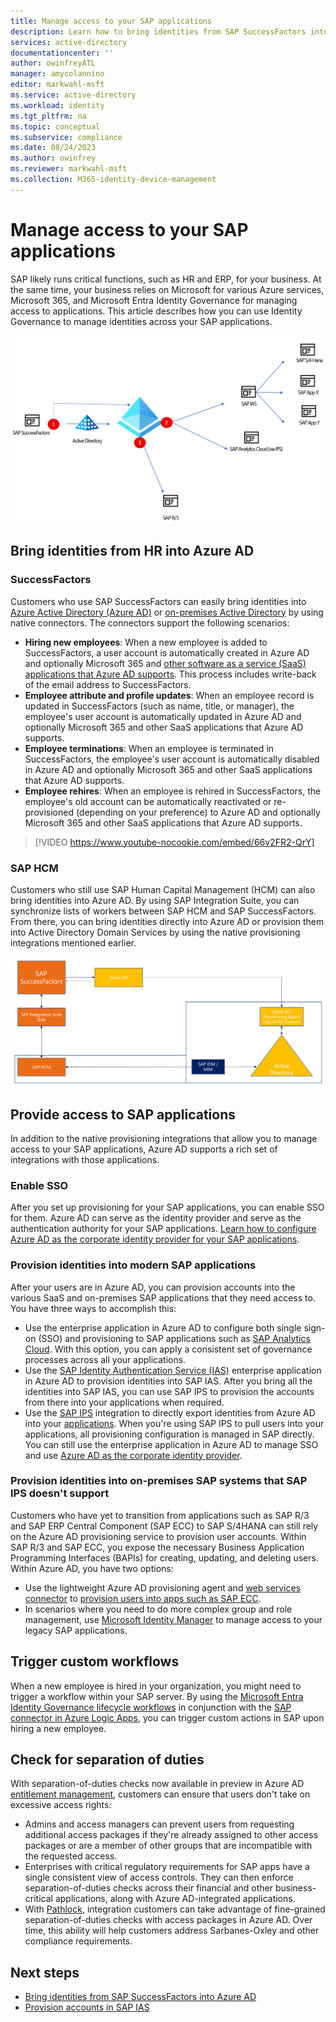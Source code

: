 ```yaml
---
title: Manage access to your SAP applications
description: Learn how to bring identities from SAP SuccessFactors into Azure AD and provision access to SAP ECC, SAP S/4HANA, and other SAP applications.  
services: active-directory
documentationcenter: ''
author: owinfreyATL
manager: amycolannino
editor: markwahl-msft
ms.service: active-directory
ms.workload: identity
ms.tgt_pltfrm: na
ms.topic: conceptual
ms.subservice: compliance
ms.date: 08/24/2023
ms.author: owinfrey
ms.reviewer: markwahl-msft
ms.collection: M365-identity-device-management
---
```


# Manage access to your SAP applications

SAP likely runs critical functions, such as HR and ERP, for your business. At the same time, your business relies on Microsoft for various Azure services, Microsoft 365, and Microsoft Entra Identity Governance for managing access to applications. This article describes how you can use Identity Governance to manage identities across your SAP applications.

![Diagram of SAP integrations.](./media/sap/sap-integrations.png)

## Bring identities from HR into Azure AD

### SuccessFactors

Customers who use SAP SuccessFactors can easily bring identities into [Azure Active Directory (Azure AD)](../../active-directory/saas-apps/sap-successfactors-inbound-provisioning-cloud-only-tutorial.md) or [on-premises Active Directory](../../active-directory/saas-apps/sap-successfactors-inbound-provisioning-tutorial.md) by using native connectors. The connectors support the following scenarios:

* **Hiring new employees**: When a new employee is added to SuccessFactors, a user account is automatically created in Azure AD and optionally Microsoft 365 and [other software as a service (SaaS) applications that Azure AD supports](../../active-directory/app-provisioning/user-provisioning.md). This process includes write-back of the email address to SuccessFactors.
* **Employee attribute and profile updates**: When an employee record is updated in SuccessFactors (such as name, title, or manager), the employee's user account is automatically updated in Azure AD and optionally Microsoft 365 and other SaaS applications that Azure AD supports.
* **Employee terminations**: When an employee is terminated in SuccessFactors, the employee's user account is automatically disabled in Azure AD and optionally Microsoft 365 and other SaaS applications that Azure AD supports.
* **Employee rehires**: When an employee is rehired in SuccessFactors, the employee's old account can be automatically reactivated or re-provisioned (depending on your preference) to Azure AD and optionally Microsoft 365 and other SaaS applications that Azure AD supports.

> [!VIDEO https://www.youtube-nocookie.com/embed/66v2FR2-QrY]

### SAP HCM

Customers who still use SAP Human Capital Management (HCM) can also bring identities into Azure AD. By using SAP Integration Suite, you can synchronize lists of workers between SAP HCM and SAP SuccessFactors. From there, you can bring identities directly into Azure AD or provision them into Active Directory Domain Services by using the native provisioning integrations mentioned earlier.

![Diagram of SAP HR integrations.](./media/sap/sap-hr.png)

## Provide access to SAP applications

In addition to the native provisioning integrations that allow you to manage access to your SAP applications, Azure AD supports a rich set of integrations with those applications.

### Enable SSO

After you set up provisioning for your SAP applications, you can enable SSO for them. Azure AD can serve as the identity provider and serve as the authentication authority for your SAP applications. [Learn how to configure Azure AD as the corporate identity provider for your SAP applications](https://help.sap.com/docs/IDENTITY_AUTHENTICATION/6d6d63354d1242d185ab4830fc04feb1/058c7b14209f4f2d8de039da4330a1c1.html).

### Provision identities into modern SAP applications

After your users are in Azure AD, you can provision accounts into the various SaaS and on-premises SAP applications that they need access to. You have three ways to accomplish this:

* Use the enterprise application in Azure AD to configure both single sign-on (SSO) and provisioning to SAP applications such as [SAP Analytics Cloud](../../active-directory/saas-apps/sap-analytics-cloud-provisioning-tutorial.md). With this option, you can apply a consistent set of governance processes across all your applications.
* Use the [SAP Identity Authentication Service (IAS)](../../active-directory/saas-apps/sap-cloud-platform-identity-authentication-provisioning-tutorial.md) enterprise application in Azure AD to provision identities into SAP IAS. After you bring all the identities into SAP IAS, you can use SAP IPS to provision the accounts from there into your applications when required.
* Use the [SAP IPS](https://help.sap.com/docs/IDENTITY_PROVISIONING/f48e822d6d484fa5ade7dda78b64d9f5/f2b2df8a273642a1bf801e99ecc4a043.html) integration to directly export identities from Azure AD into your [applications](https://help.sap.com/docs/IDENTITY_PROVISIONING/f48e822d6d484fa5ade7dda78b64d9f5/ab3f641552464c79b94d10b9205fd721.html). When you're using SAP IPS to pull users into your applications, all provisioning configuration is managed in SAP directly. You can still use the enterprise application in Azure AD to manage SSO and use [Azure AD as the corporate identity provider](https://help.sap.com/docs/IDENTITY_AUTHENTICATION/6d6d63354d1242d185ab4830fc04feb1/058c7b14209f4f2d8de039da4330a1c1.html).

### Provision identities into on-premises SAP systems that SAP IPS doesn't support

Customers who have yet to transition from applications such as  SAP R/3 and SAP ERP Central Component (SAP ECC) to SAP S/4HANA can still rely on the Azure AD provisioning service to provision user accounts. Within SAP R/3 and SAP ECC, you expose the necessary Business Application Programming Interfaces (BAPIs) for creating, updating, and deleting users. Within Azure AD, you have two options:

* Use the lightweight Azure AD provisioning agent and [web services connector](/azure/active-directory/app-provisioning/on-premises-web-services-connector) to [provision users into apps such as SAP ECC](/azure/active-directory/app-provisioning/on-premises-sap-connector-configure).
* In scenarios where you need to do more complex group and role management, use [Microsoft Identity Manager](/microsoft-identity-manager/reference/microsoft-identity-manager-2016-ma-ws) to manage access to your legacy SAP applications.

## Trigger custom workflows

When a new employee is hired in your organization, you might need to trigger a workflow within your SAP server. By using the [Microsoft Entra Identity Governance lifecycle workflows](lifecycle-workflow-extensibility.md) in conjunction with the [SAP connector in Azure Logic Apps](/azure/logic-apps/logic-apps-using-sap-connector), you can trigger custom actions in SAP upon hiring a new employee.

## Check for separation of duties

With separation-of-duties checks now available in preview in Azure AD [entitlement management](https://techcommunity.microsoft.com/t5/azure-active-directory-identity/ensure-compliance-using-separation-of-duties-checks-in-access/ba-p/2466939), customers can ensure that users don't take on excessive access rights:

* Admins and access managers can prevent users from requesting additional access packages if they're already assigned to other access packages or are a member of other groups that are incompatible with the requested access.
* Enterprises with critical regulatory requirements for SAP apps have a single consistent view of access controls. They can then enforce separation-of-duties checks across their financial and other business-critical applications, along with Azure AD-integrated applications.
* With [Pathlock](https://pathlock.com/), integration customers can take advantage of fine-grained separation-of-duties checks with access packages in Azure AD. Over time, this ability will help customers address Sarbanes-Oxley and other compliance requirements.

## Next steps

* [Bring identities from SAP SuccessFactors into Azure AD](../../active-directory/saas-apps/sap-successfactors-inbound-provisioning-cloud-only-tutorial.md)
* [Provision accounts in SAP IAS](../../active-directory/saas-apps/sap-cloud-platform-identity-authentication-provisioning-tutorial.md)
